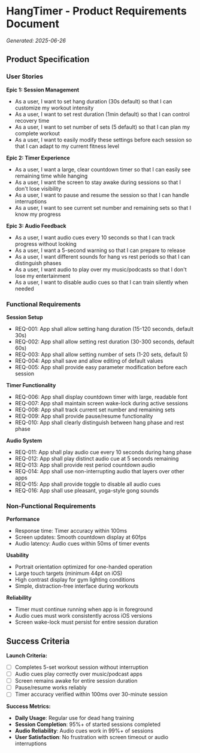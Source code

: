 # HangTimer - Product Requirements Document

*Generated: 2025-06-26*

## Product Specification

### User Stories
**Epic 1: Session Management**
- As a user, I want to set hang duration (30s default) so that I can customize my workout intensity
- As a user, I want to set rest duration (1min default) so that I can control recovery time
- As a user, I want to set number of sets (5 default) so that I can plan my complete workout
- As a user, I want to easily modify these settings before each session so that I can adapt to my current fitness level

**Epic 2: Timer Experience**
- As a user, I want a large, clear countdown timer so that I can easily see remaining time while hanging
- As a user, I want the screen to stay awake during sessions so that I don't lose visibility
- As a user, I want to pause and resume the session so that I can handle interruptions
- As a user, I want to see current set number and remaining sets so that I know my progress

**Epic 3: Audio Feedback**
- As a user, I want audio cues every 10 seconds so that I can track progress without looking
- As a user, I want a 5-second warning so that I can prepare to release
- As a user, I want different sounds for hang vs rest periods so that I can distinguish phases
- As a user, I want audio to play over my music/podcasts so that I don't lose my entertainment
- As a user, I want to disable audio cues so that I can train silently when needed

### Functional Requirements
**Session Setup**
- REQ-001: App shall allow setting hang duration (15-120 seconds, default 30s)
- REQ-002: App shall allow setting rest duration (30-300 seconds, default 60s)
- REQ-003: App shall allow setting number of sets (1-20 sets, default 5)
- REQ-004: App shall save and allow editing of default values
- REQ-005: App shall provide easy parameter modification before each session

**Timer Functionality**
- REQ-006: App shall display countdown timer with large, readable font
- REQ-007: App shall maintain screen wake-lock during active sessions
- REQ-008: App shall track current set number and remaining sets
- REQ-009: App shall provide pause/resume functionality
- REQ-010: App shall clearly distinguish between hang phase and rest phase

**Audio System**
- REQ-011: App shall play audio cue every 10 seconds during hang phase
- REQ-012: App shall play distinct audio cue at 5 seconds remaining
- REQ-013: App shall provide rest period countdown audio
- REQ-014: App shall use non-interrupting audio that layers over other apps
- REQ-015: App shall provide toggle to disable all audio cues
- REQ-016: App shall use pleasant, yoga-style gong sounds

### Non-Functional Requirements
**Performance**
- Response time: Timer accuracy within 100ms
- Screen updates: Smooth countdown display at 60fps
- Audio latency: Audio cues within 50ms of timer events

**Usability**
- Portrait orientation optimized for one-handed operation
- Large touch targets (minimum 44pt on iOS)
- High contrast display for gym lighting conditions
- Simple, distraction-free interface during workouts

**Reliability**
- Timer must continue running when app is in foreground
- Audio cues must work consistently across iOS versions
- Screen wake-lock must persist for entire session duration

## Success Criteria
**Launch Criteria:**
- [ ] Completes 5-set workout session without interruption
- [ ] Audio cues play correctly over music/podcast apps
- [ ] Screen remains awake for entire session duration
- [ ] Pause/resume works reliably
- [ ] Timer accuracy verified within 100ms over 30-minute session

**Success Metrics:**
- **Daily Usage**: Regular use for dead hang training
- **Session Completion**: 95%+ of started sessions completed
- **Audio Reliability**: Audio cues work in 99%+ of sessions
- **User Satisfaction**: No frustration with screen timeout or audio interruptions